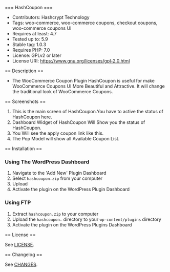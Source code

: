 === HashCoupon ===
- Contributors: Hashcrypt Technology
- Tags: woo-commerce, woo-commerce coupons, checkout coupons, woo-commerce coupons UI
- Requires at least: 4.7
- Tested up to: 5.9
- Stable tag: 1.0.3
- Requires PHP: 7.0
- License: GPLv2 or later
- License URI: https://www.gnu.org/licenses/gpl-2.0.html

== Description ==
- The WooCommerce Coupon Plugin HashCoupon is useful for make WooCommerce Coupons UI More Beautiful and Attractive. It will change the traditional look of WooCommerce Coupons.

== Screenshots ==
1. This is the main screen of HashCoupon.You have to active the status of HashCoupon here.
2. Dashboard Widget of HashCoupon Will Show you the status of HashCoupon.
3. You Will see the apply coupon link like this.
4. The Pop Model will show all Available Coupon List.

== Installation ==
### Using The WordPress Dashboard

1. Navigate to the \'Add New\' Plugin Dashboard
2. Select `hashcoupon.zip` from your computer
3. Upload
4. Activate the plugin on the WordPress Plugin Dashboard

### Using FTP

1. Extract `hashcoupon.zip` to your computer
2. Upload the `hashcoupon.` directory to your `wp-content/plugins` directory
3. Activate the plugin on the WordPress Plugins Dashboard

== License ==

See [LICENSE](LICENSE).

== Changelog ==

See [CHANGES](CHANGES.md).

